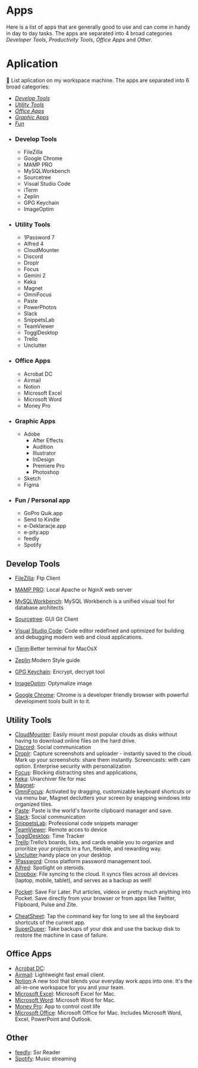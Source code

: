 # Apps

Here is a list of apps that are generally good to use and can come in handy in day to day tasks. The apps are separated into 4 broad categories _Developer Tools_, _Productivity Tools_, _Office Apps_ and _Other_.

# Aplication

 List aplication on my workspace machine. The apps are separated into 6 broad categories:

- [_Develop Tools_](Develop%20Tools)
- [_Utility Tools_](Utility%20Tools)
- [_Office Apps_](Office%20Apps)
- [_Graphic Apps_](Graphic%20Apps)
- [_Fun_](Fun)

* ### Develop Tools

  - FileZilla
  - Google Chrome
  - MAMP PRO
  - MySQLWorkbench
  - Sourcetree
  - Visual Studio Code
  - iTerm
  - Zeplin
  - GPG Keychain
  - ImageOptim

* ### Utility Tools

  - 1Password 7
  - Alfred 4
  - CloudMounter
  - Discord
  - Droplr
  - Focus
  - Gemini 2
  - Keka
  - Magnet
  - OmniFocus
  - Paste
  - PowerPhotos
  - Slack
  - SnippetsLab
  - TeamViewer
  - TogglDesktop
  - Trello
  - Unclutter

* ### Office Apps

  - Acrobat DC
  - Airmail
  - Notion
  - Microsoft Excel
  - Microsoft Word
  - Money Pro

* ### Graphic Apps

  - Adobe
    - After Effects
    - Audition
    - Illustrator
    - InDesign
    - Premiere Pro
    - Photoshop
  - Sketch
  - Figma

* ### Fun / Personal app
  - GoPro Quik.app
  - Send to Kindle
  - e-Deklaracje.app
  - e-pity.app
  - feedly
  - Spotify

## Develop Tools

- [FileZilla](https://filezilla-project.org/download.php?type=client): Ftp Client
- [MAMP PRO](https://www.mamp.info/en/downloads/): Local Apache or NginX web server
- [MySQLWorkbench](https://dev.mysql.com/downloads/workbench/): MySQL Workbench is a unified visual tool for database architects
- [Sourcetree](https://www.sourcetreeapp.com/): GUI Git Client
- [Visual Studio Code](https://code.visualstudio.com/Download): Code editor redefined and optimized for building and debugging modern web and cloud applications.
- [iTerm](https://www.iterm2.com/downloads.html):Better terminal for MacOsX
- [Zeplin](https://support.zeplin.io/en/articles/244698-downloading-mac-and-windows-apps):Modern Style guide
- [GPG Keychain](https://gpgtools.org/): Encrypt, decrypt tool
- [ImageOptim](https://imageoptim.com/pl): Optymalize image

- [Google Chrome](https://www.google.com/intl/en/chrome/browser/): Chrome is a developer friendly browser with powerful development tools built in to it.

## Utility Tools

- [CloudMounter](https://cloudmounter.net/downloads.html): Easily mount most popular clouds as disks without having to download online files on the hard drive.
- [Discord](https://discordapp.com/): Social communication
- [Droplr](https://droplr.com/): Capture screenshots and uploader - instantly saved to the cloud. Mark up your screenshots: share them instantly. Screencasts: with cam option. Enterprise security with personalization
- [Focus](https://heyfocus.com/): Blocking distracting sites and applications,
- [Keka](https://www.keka.io/pl/): Unarchiver file for mac
- [Magnet](https://magnet.crowdcafe.com/):
- [OmniFocus](): Activated by dragging, customizable keyboard shortcuts or via menu bar, Magnet declutters your screen by snapping windows into organized tiles.
- [Paste](https://pasteapp.me/): Paste is the world's favorite clipboard manager and save.
- [Slack](https://slack.com/downloads): Social communication
- [SnippetsLab](https://www.renfei.org/snippets-lab/): Professional code snippets manager
- [TeamViewer](https://www.teamviewer.com/): Remote acces to device
- [TogglDesktop](https://toggl.com/toggl-desktop/): Time Tracker
- [Trello](https://apps.apple.com/app/trello/id1278508951):Trello’s boards, lists, and cards enable you to organize and prioritize your projects in a fun, flexible, and rewarding way.
- [Unclutter](https://unclutterapp.com/):handy place on your desktop
- [1Password](https://agilebits.com/onepassword): Cross platform password management tool.
- [Alfred](http://www.alfredapp.com/): Spotlight on steroids.
- [Dropbox](https://www.dropbox.com/): File syncing to the cloud. It syncs files across all devices (laptop, mobile, tablet), and serves as a backup as well!

* [Pocket](https://getpocket.com): Save For Later. Put articles, videos or pretty much anything into Pocket. Save directly from your browser or from apps like Twitter, Flipboard, Pulse and Zite.

- [CheatSheet](http://www.grandtotal.biz/CheatSheet/): Tap the command key for long to see all the keyboard shortcuts of the current app.
- [SuperDuper](http://www.shirt-pocket.com/SuperDuper/SuperDuperDescription.html): Take backups of your disk and use the backup disk to restore the machine in case of failure.

## Office Apps

- [Acrobat DC](https://creativecloud.adobe.com/apps/all/desktop):
- [Airmail](http://airmailapp.com/): Lightweight fast email client.
- [Notion](https://www.notion.so/):A new tool that blends your everyday work apps into one. It's the all-in-one workspace for you and your team.
- [Microsoft Excel](http://www.microsoft.com/mac/): Microsoft Excel for Mac.
- [Microsoft Word](http://www.microsoft.com/mac/): Microsoft Word for Mac.
- [Money Pro](https://money.pro/mac/): App to control cost life
- [Microsoft Office](http://www.microsoft.com/mac/buy): Microsoft Office for Mac. Includes Microsoft Word, Excel, PowerPoint and Outlook.

## Other

- [feedly](https://feedly.com/): Ssr Reader
- [Spotify](https://www.spotify.com/): Music streaming
